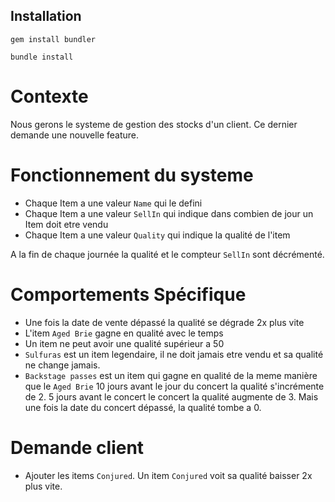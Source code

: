 ## Installation 
    gem install bundler

    bundle install

# Contexte

Nous gerons le systeme de gestion des stocks d'un client. Ce dernier demande une nouvelle feature.  

# Fonctionnement du systeme
- Chaque Item a une valeur `Name` qui le defini
- Chaque Item a une valeur `SellIn` qui indique dans combien de jour un Item doit etre vendu
- Chaque Item a une valeur `Quality` qui indique la qualité de l'item

A la fin de chaque journée la qualité et le compteur `SellIn` sont décrémenté.
  
# Comportements Spécifique
- Une fois la date de vente dépassé la qualité se dégrade 2x plus vite
- L'item `Aged Brie` gagne en qualité avec le temps
- Un item ne peut avoir une qualité supérieur a 50
- `Sulfuras` est un item legendaire, il ne doit jamais etre vendu et sa qualité ne change jamais.
- `Backstage passes` est un item qui gagne en qualité de la meme manière que le `Aged Brie`  10 jours avant le jour du concert la qualité s'incrémente de 2. 5 jours avant le concert le concert la qualité augmente de 3. Mais une fois la date du concert dépassé, la qualité tombe a 0.


# Demande client
- Ajouter les items `Conjured`. Un item `Conjured` voit sa qualité baisser 2x plus vite.
